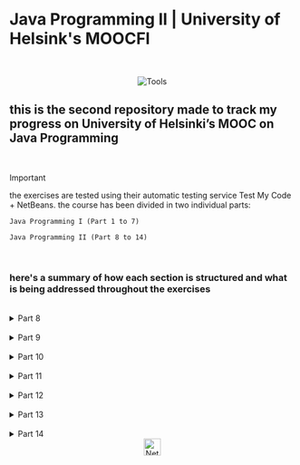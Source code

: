 # Java Programming II | University of Helsink's MOOCFI

<br>

<div align="center">

 ![Tools](https://skillicons.dev/icons?i=java,github)

</div>

## this is the second repository made to track my progress on University of Helsinki’s MOOC on Java Programming

<br>

> [!IMPORTANT]
> the exercises are tested using their automatic testing service Test My Code + NetBeans. the course has been divided in two individual parts:

```
Java Programming I (Part 1 to 7)

Java Programming II (Part 8 to 14) 
```

<br>

### here's a summary of how each section is structured and what is being addressed throughout the exercises

<br>

<details>
  <summary align="left">Part 8</summary>
  <br>

	1. Short recap
	2. Hash Map
	3. Similarity of objects
	4. Grouping data using hash maps
	5. Fast data fetching and grouping information

	total: theory + 37 exercises;

</details>
<br>

<details>
  <summary align="left">Part 9</summary>
  <br>

	1. Class inheritance
	2. Interfaces
	3. Object polymorphism
	4. Summary

	total: theory + 34 exercises;

</details>
<br>

<details>
  <summary align="left">Part 10</summary>
  <br>

	1. Discovering errors
	2. Lists
	3. Arrays
	4. Using strings
	5. Summary

	total: theory + 32 exercises;

</details>
<br>

<details>
  <summary align="left">Part 11</summary>
  <br>

	1. Class diagrams
	2. Packages
	3. Exceptions
	4. Processing files
	5. Conclusion

	total: theory + 31 exercises;

</details>
<br>

<details>
  <summary align="left">Part 12</summary>
  <br>

	1. Type parameters
	2. ArrayList and hash table
	3. Randomness
	4. Multidimensional data
	5. Summary

	total: theory + 17 exercises;

</details>
<br>

<details>
  <summary align="left">Part 13</summary>
  <br>

	1. Graphical user interfaces
	2. UI components and their layout
	3. Event handling
	4. Application's launch parameters
	5. Multiple views
	6. Summary

	total: theory + 13 exercises;

</details>
<br>

<details>
  <summary align="left">Part 14</summary>
  <br>

	1. Data visualization
	2. Multimedia in programs
	3. Larger application: Asteroids
	4. Maven and third-party libraries
	5. Conclusion

	total: theory + 8 exercises;

</details>

<div align="center">
	<img align="center" src="https://em-content.zobj.net/source/microsoft/309/ninja-cat_1f431-200d-1f464.png" alt="NetBeans Logo" width="30" height="auto">
</div>
